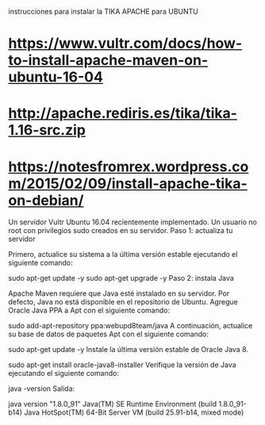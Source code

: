 
instrucciones para instalar la TIKA APACHE para UBUNTU

# https://www.vultr.com/docs/how-to-install-apache-maven-on-ubuntu-16-04
# http://apache.rediris.es/tika/tika-1.16-src.zip 
# https://notesfromrex.wordpress.com/2015/02/09/install-apache-tika-on-debian/

Un servidor Vultr Ubuntu 16.04 recientemente implementado.
Un usuario no root con privilegios sudo creados en su servidor.
Paso 1: actualiza tu servidor

Primero, actualice su sistema a la última versión estable ejecutando el siguiente comando:

sudo apt-get update -y
sudo apt-get upgrade -y
Paso 2: instala Java

Apache Maven requiere que Java esté instalado en su servidor. Por defecto, Java no está disponible en el repositorio de Ubuntu. Agregue Oracle Java PPA a Apt con el siguiente comando:

sudo add-apt-repository ppa:webupd8team/java
A continuación, actualice su base de datos de paquetes Apt con el siguiente comando:

sudo apt-get update -y
Instale la última versión estable de Oracle Java 8.

sudo apt-get install oracle-java8-installer
Verifique la versión de Java ejecutando el siguiente comando:

java -version
Salida:

java version "1.8.0_91"
Java(TM) SE Runtime Environment (build 1.8.0_91-b14)
Java HotSpot(TM) 64-Bit Server VM (build 25.91-b14, mixed mode)
